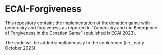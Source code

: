 # ECAI-Forgiveness

This repository contains the implementation of the donation game with generosity and forgiveness as reported in "Generosity and the Emergence of Forgiveness in the Donation Game" (published in ECAI 2023).

The code will be added simultaneously to the conference (i.e., early October 2023). 
